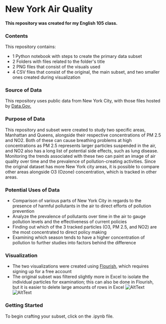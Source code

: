 # New York Air Quality 
#### This repository was created for my English 105 class.
### Contents
This repository contains:
* 1 Python notebook with steps to create the primary data subset
* 2 Folders with files related to the folder's title
* 2 PNG files that consist of the visuals used
* 4 CSV files that consist of the original, the main subset, and two smaller ones created during visualization
### Source of Data
This repository uses public data from New York City, with those files hosted by [Data.Gov.](https://catalog.data.gov/dataset/air-quality)  
### Purpose of Data
This repository and subset were created to study two specific areas, Manhattan and Queens, alongside their respective concentrations of PM 2.5 and NO2. Both of these can cause breathing problems at high concentrations as PM 2.5 represents larger particles suspended in the air, and NO2 also has a long list of potential side effects, such as lung disease. Monitoring the trends associated with these two can paint an image of air quality over time and the prevalence of pollution-creating activities. Since the original dataset has more New York city areas, it is possible to compare other areas alongside O3 (Ozone) concentration, which is tracked in other areas.
### Potential Uses of Data
* Comparison of various parts of New York City in regards to the presence of harmful pollutants in the air to direct efforts of pollution prevention
* Analyze the prevalence of pollutants over time in the air to gauge pollution levels and the effectiveness of current policies
* Finding out which of the 3 tracked particles (O3, PM 2.5, and NO2) are the most concentrated to direct policy making
* Examining which season tends to have a higher concentration of pollution to further studies into factors behind the difference
### Visualization
* The two visualizations were created using [Flourish](https://flourish.studio/), which requires signing up for a free account
* The original subset was filtered slightly more in Excel to isolate the individual particles for examination; this can also be done in Flourish, but it is easier to delete large amounts of rows in Excel
![AltText](https://github.com/nalecse/New-York-Air-Quality-Repo/blob/main/Visualization/QMPM2.5.png?raw=true)
![AltText](https://github.com/nalecse/New-York-Air-Quality-Repo/blob/main/Visualization/QMNO2.png?raw=true)

### Getting Started 
To begin crafting your subset, click on the .ipynb file.
